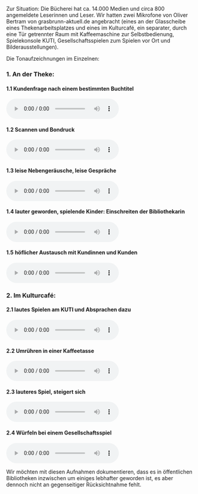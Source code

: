 Zur Situation: Die Bücherei hat ca. 14.000 Medien und circa 800
angemeldete Leserinnen und Leser. Wir hatten zwei Mikrofone von Oliver
Bertram von grasbrunn-aktuell.de angebracht (eines an der Glasscheibe
eines Thekenarbeitsplatzes und eines im Kulturcafé, ein separater, durch
eine Tür getrennter Raum mit Kaffeemaschine zur Selbstbedienung,
Spielekonsole KUTI, Gesellschaftsspielen zum Spielen vor Ort und
Bilderausstellungen).

Die Tonaufzeichnungen im Einzelnen:

### 1. An der Theke:

#### 1.1 Kundenfrage nach einem bestimmten Buchtitel

<audio controls>
  <source src="audio/1.1 Kundenfrage nach einem bestimmten Buchtitel.mp3" type="audio/mpeg">
Your browser does not support the audio element.
</audio>

#### 1.2 Scannen und Bondruck

<audio controls>
  <source src="audio/1.2 Scannen und Bondruck.mp3" type="audio/mpeg">
Your browser does not support the audio element.
</audio>

#### 1.3 leise Nebengeräusche, leise Gespräche

<audio controls>
  <source src="audio/1.3 leise Nebengeräusche, leise Gespräche.mp3" type="audio/mpeg">
Your browser does not support the audio element.
</audio>

#### 1.4 lauter geworden, spielende Kinder: Einschreiten der Bibliothekarin

<audio controls>
  <source src="audio/1.4 lauter geworden, spielende Kinder, Einschreiten der Bibliothekarin.mp3" type="audio/mpeg">
Your browser does not support the audio element.
</audio>

#### 1.5 höflicher Austausch mit Kundinnen und Kunden

<audio controls>
  <source src="audio/1.5 höflicher Austausch mit Kunden.mp3" type="audio/mpeg">
Your browser does not support the audio element.
</audio>

### 2. Im Kulturcafé:

#### 2.1 lautes Spielen am KUTI und Absprachen dazu

<audio controls>
  <source src="audio/2.1 lautes Spielen am KUTI und Absprachen dazu.mp3" type="audio/mpeg">
Your browser does not support the audio element.
</audio>

#### 2.2 Umrühren in einer Kaffeetasse

<audio controls>
  <source src="audio/2.2 Umrühren in einer Kaffeetasse.mp3" type="audio/mpeg">
Your browser does not support the audio element.
</audio>

#### 2.3 lauteres Spiel, steigert sich

<audio controls>
  <source src="audio/2.3 lauteres Spiel, steigert sich.mp3" type="audio/mpeg">
Your browser does not support the audio element.
</audio>

#### 2.4 Würfeln bei einem Gesellschaftsspiel

<audio controls>
  <source src="audio/2.4 Würfeln bei einem Gesellschaftsspiel.mp3" type="audio/mpeg">
Your browser does not support the audio element.
</audio>

Wir möchten mit diesen Aufnahmen dokumentieren, dass es in öffentlichen Bibliotheken inzwischen um einiges lebhafter geworden ist, es aber dennoch nicht an gegenseitiger Rücksichtnahme fehlt.
